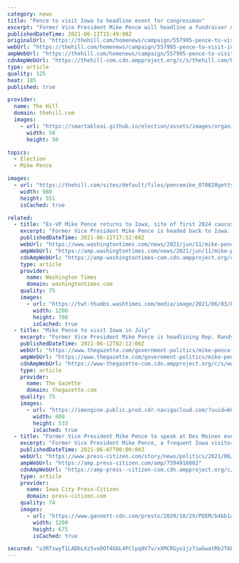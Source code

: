 ```yaml
---
category: news
title: "Pence to visit Iowa to headline event for congressman"
excerpt: "Former Vice President Mike Pence will headline a fundraiser next month for Rep. Randy Feenstra (R-Iowa), marking his third trip in recent weeks to an early primary state and fueling speculation about his 2024 plans."
publishedDateTime: 2021-06-11T15:49:00Z
originalUrl: "https://thehill.com/homenews/campaign/557995-pence-to-visit-iowa-to-headline-event-for-iowa-congressman"
webUrl: "https://thehill.com/homenews/campaign/557995-pence-to-visit-iowa-to-headline-event-for-iowa-congressman"
ampWebUrl: "https://thehill.com/homenews/campaign/557995-pence-to-visit-iowa-to-headline-event-for-iowa-congressman?amp"
cdnAmpWebUrl: "https://thehill-com.cdn.ampproject.org/c/s/thehill.com/homenews/campaign/557995-pence-to-visit-iowa-to-headline-event-for-iowa-congressman?amp"
type: article
quality: 125
heat: 185
published: true

provider:
  name: The Hill
  domain: thehill.com
  images:
    - url: "https://smartableai.github.io/election/assets/images/organizations/thehill.com-50x50.jpg"
      width: 50
      height: 50

topics:
  - Election
  - Mike Pence

images:
  - url: "https://thehill.com/sites/default/files/pencemike_070820getty_lead.jpg"
    width: 980
    height: 551
    isCached: true

related:
  - title: "Ex-VP Mike Pence returns to Iowa, site of first 2024 caucuses"
    excerpt: "Former Vice President Mike Pence is headed back to Iowa. Mr. Pence, a possible 2024 presidential contender, is slated on July 16 to headline Republican Rep. Randy Feenstra’s inaugural Feenstra Family Picnic at The Dean Family Classic Car Museum in Sioux Center."
    publishedDateTime: 2021-06-11T17:52:00Z
    webUrl: "https://www.washingtontimes.com/news/2021/jun/11/mike-pence-returns-iowa-site-first-2024-caucuses/"
    ampWebUrl: "https://amp.washingtontimes.com/news/2021/jun/11/mike-pence-returns-iowa-site-first-2024-caucuses/"
    cdnAmpWebUrl: "https://amp-washingtontimes-com.cdn.ampproject.org/c/s/amp.washingtontimes.com/news/2021/jun/11/mike-pence-returns-iowa-site-first-2024-caucuses/"
    type: article
    provider:
      name: Washington Times
      domain: washingtontimes.com
    quality: 75
    images:
      - url: "https://twt-thumbs.washtimes.com/media/image/2021/06/03/Pence_81781.jpg-b3a64_c0-164-3910-2444_s1200x700.jpg?4e31107bb4e0522248d19f5bacef3db9bd1f537f"
        width: 1200
        height: 700
        isCached: true
  - title: "Mike Pence to visit Iowa in July"
    excerpt: "Former Vice President Mike Pence is headlining Rep. Randy Feenstra's inaugural Feenstra Family Picnic next month in northwest Iowa. The campaign event will be held from 11 a.m. to 1 p.m. July 16 at the Dean Classic Car Museum,"
    publishedDateTime: 2021-06-12T02:12:00Z
    webUrl: "https://www.thegazette.com/government-politics/mike-pence-to-visit-iowa-in-july/"
    ampWebUrl: "https://www.thegazette.com/government-politics/mike-pence-to-visit-iowa-in-july/?amp=1"
    cdnAmpWebUrl: "https://www-thegazette-com.cdn.ampproject.org/c/s/www.thegazette.com/government-politics/mike-pence-to-visit-iowa-in-july/?amp=1"
    type: article
    provider:
      name: The Gazette
      domain: thegazette.com
    quality: 75
    images:
      - url: "https://imengine.public.prod.cdr.navigacloud.com/?uuid=6CACD9BF-53BC-4FC9-AEA7-8E6F0F1DA289&type=preview&q=75&width=1200&height=800"
        width: 800
        height: 533
        isCached: true
  - title: "Former Vice President Mike Pence to speak at Des Moines event this summer"
    excerpt: "Former Vice President Mike Pence, a frequent Iowa visitor during President Donald Trump's term, will return to Des Moines this summer. Pence plans to address the Family Leadership Summit in Des Moines on July 16."
    publishedDateTime: 2021-06-07T00:00:00Z
    webUrl: "https://www.press-citizen.com/story/news/politics/2021/06/07/mike-pence-speak-des-moines-iowa-family-leadership-summit-family-leader-kristi-noem-mike-pompeo-july/7594916002/"
    ampWebUrl: "https://amp.press-citizen.com/amp/7594916002"
    cdnAmpWebUrl: "https://amp-press--citizen-com.cdn.ampproject.org/c/s/amp.press-citizen.com/amp/7594916002"
    type: article
    provider:
      name: Iowa City Press-Citizen
      domain: press-citizen.com
    quality: 74
    images:
      - url: "https://www.gannett-cdn.com/presto/2020/10/29/PDEM/b4bb1aed-db4c-4826-81ab-80adeedd3735-20201029_Pence_10697.JPG?auto=webp&crop=2109,1187,x0,y257&format=pjpg&width=1200"
        width: 1200
        height: 675
        isCached: true

secured: "u3RTswyT1LADbLXz5veDOf4GbL4PClpq8V7v/xXMCRGyo1jz7iwGwatRbJT6LhWkFvVC1aF3RPdOMKg8mqRRZaO03coOqK3iN58hJi7RR2Ru0MN1xQyVx1+eQ/vHMaUtnhJW6oEG2z0NQkyngYELV2A1kyQtH+8xnZOz85munM6a4RTusGtpr+JRunwx1y0OGvZrOsuqibkMIEjCsrzB7IRR0JRMhgq4Cy2UMPhZSIaYY3uO39qlaPYxjcpj/6qZL6jS0gwSCCfmnr0ehoox1SlDAPN7Ak7EJ79jv8Ox/EioFbi1OrhkJasKCseFtgZS8lG/YftD7/doEqp8ekAEpfQjCgzde9AEGIMnlC8iTmk=;PHr1bQa2FLAOTKxWzN5ekA=="
---
```


